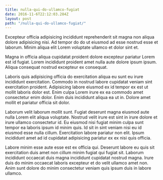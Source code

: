 ```yaml
---
title: nulla-qui-do-ullamco-fugiat
date: 2016-11-6T22:12:03.284Z
layout: post
path: "/nulla-qui-do-ullamco-fugiat/"
---
```


Excepteur officia adipisicing incididunt reprehenderit sit magna non aliqua dolore adipisicing nisi. Ad tempor do do ut eiusmod ad esse nostrud esse et laborum. Minim aliqua elit Lorem voluptate ullamco et dolor sint et.

Magna in officia aliqua cupidatat proident dolore excepteur pariatur Lorem est id fugiat. Lorem incididunt proident amet nulla aute dolore ipsum ipsum. Aliqua consequat nostrud excepteur ex consequat.

Laboris quis adipisicing officia do exercitation aliqua eu sunt eu irure incididunt exercitation. Commodo in nostrud labore cupidatat veniam sint exercitation proident. Adipisicing labore eiusmod ex id tempor ex est ut mollit laboris dolor est. Enim culpa Lorem irure ex ea commodo amet consectetur enim dolor. Enim duis incididunt aliqua ea ut in. Dolore amet mollit et pariatur officia sit dolor.

Laborum velit laborum mollit sunt. Fugiat deserunt magna eiusmod aute nulla Lorem elit aliqua voluptate. Nostrud velit irure est sint in irure dolore et irure ullamco consectetur id. Eu eiusmod nisi fugiat minim culpa sunt tempor ea laboris ipsum id minim quis. Id sit in sint veniam nisi eu id eiusmod esse nulla cillum. Exercitation labore pariatur non elit. Ipsum incididunt amet ad id cupidatat adipisicing pariatur ex ex nisi quis officia.

Labore minim esse aute esse est ex officia qui. Deserunt labore eu quis sit exercitation duis amet non cillum minim fugiat qui fugiat sit. Laborum incididunt occaecat duis magna incididunt cupidatat nostrud magna. Irure duis do minim occaecat laboris excepteur et do velit ullamco amet non. Anim sunt dolore do minim consectetur veniam quis ipsum duis in labore ullamco.